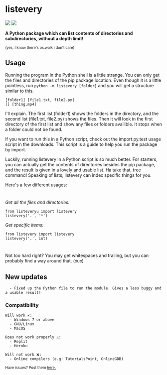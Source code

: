 # listevery

[![](https://shields.io/badge/pypi-0.1.6-blue?style=flat&logo=pypi)](https://pypi.org/project/listevery)
[![](https://shields.io/badge/made%20with-python-lightgray?style=flat&logo=python)](https://python.org/downloads)

__A Python package which can list contents of directories and subdirectories, without a depth limit!__ 

<sub>(yes, I know there's os.walk i don't care)</sub>

## Usage
Running the program in the Python shell is a little strange. You can only get the files and directories of the pip package location. Even though it is a little pointless, run `python -m listevery [folder]` and you will get a structure similar to this.
```
[folder1] [file1.txt, file2.py]
[] [thing.mp4]
```
I'll explain. The first list (folder1) shows the folders in the directory, and the second list (file1.txt, file2.py) shows the files. Then it will look in the first directory of the first list and show any files or folders availible.
It stops when a folder could not be found.

If you want to run this in a Python script, check out the import.py.test usage script in the downloads. This script is a guide to help you run the package by import.

Luckily, running listevery in a Python script is so much better. For starters, you can actually get the contents of directories besides the pip package, and the result is given in a lovely and usable list. Ha take that, tree command!
Speaking of lists, listevery can index specific things for you.

Here's a few different usages:

#

*Get all the files and directories:*
```
from listeveryu import listevery
listevery('.', '*')
```
*Get specific items:*
```
from listevery import listevery
listevery('.', int)
```

#

Not too hard right?
You may get whitespaces and trailing, but you can probably find a way around that. (ಠuಠ)

## New updates
```
  - Fixed up the Python file to run the module. Gives a less buggy and a usable result!
```

### Compatibility
```
Will work ✔:
  - Windows 7 or above
  - GNU/Linux
  - MacOS

Does not work properly ⚠:
  - Replit
  - Heroku

Will not work ❌:
  - Online compilers (e.g: TutorialsPoint, OnlineGDB)
```

<sub>Have issues? Post them <a href='https://github.com/themysticsavages/listevery/issues/new/choose'>here.</sub>
